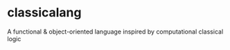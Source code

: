 # classicalang
A functional &amp; object-oriented language inspired by computational classical logic
